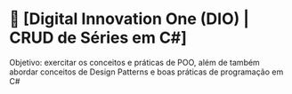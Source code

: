 # 🔗 [Digital Innovation One (DIO) | CRUD de Séries em C#]
<!--![DIO logo](https://i.imgur.com/mprXgcQ.jpeg)-->

Objetivo: exercitar os conceitos e práticas de POO, além de também abordar conceitos de Design Patterns e boas práticas de programação em C#

